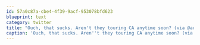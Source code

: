 ```yaml
---
id: 57a0c87a-cbe4-4f39-9acf-953078bfd623
blueprint: text
category: twitter
title: "Ouch, that sucks. Aren't they touring CA anytime soon? (via @austinxt) Nope, saw them in K-town and Edm last year. LA is last show (ever?)"
caption: 'Ouch, that sucks. Aren''t they touring CA anytime soon? (via <span class="username username_linked">@<a href="https://twitter.com/austinxt" title="Zenia Austin">austinxt</a></span>) Nope, saw them in K-town and Edm last year. LA is last show (ever?)'
---
```

